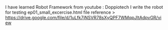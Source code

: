 I have learned Robot Framework from youtube : Doppiotech
I write the robot for testing ep01_small_excercise.html file
reference > https://drive.google.com/file/d/1uLfk7jNSVR78sXyQPF7WMqpJltAdpvGR/view
